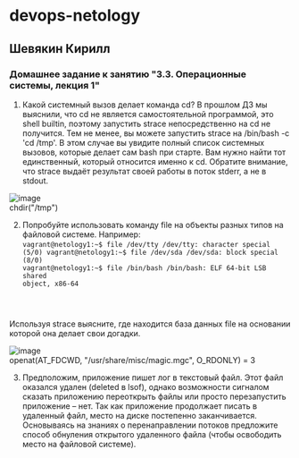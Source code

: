 # devops-netology  
## Шевякин Кирилл  

### Домашнее задание к занятию "3.3. Операционные системы, лекция 1" 
  
1) Какой системный вызов делает команда cd? В прошлом ДЗ мы выяснили, что cd не является самостоятельной программой, это shell builtin, поэтому запустить strace непосредственно на cd не получится. Тем не менее, вы можете запустить strace на /bin/bash -c 'cd /tmp'. В этом случае вы увидите полный список системных вызовов, которые делает сам bash при старте. Вам нужно найти тот единственный, который относится именно к cd. Обратите внимание, что strace выдаёт результат своей работы в поток stderr, а не в stdout.  

![image](https://user-images.githubusercontent.com/93198418/150311164-5cf571e8-45d8-4954-a63a-6dc5dc714494.png)  
chdir("/tmp")  

2) Попробуйте использовать команду file на объекты разных типов на файловой системе. Например:  
<code>vagrant@netology1:~$ file /dev/tty
/dev/tty: character special (5/0)
vagrant@netology1:~$ file /dev/sda
/dev/sda: block special (8/0)
vagrant@netology1:~$ file /bin/bash
/bin/bash: ELF 64-bit LSB shared object, x86-64
</code>  
  
Используя strace выясните, где находится база данных file на основании которой она делает свои догадки.  
  
![image](https://user-images.githubusercontent.com/93198418/150312672-7f42c9df-b1a0-4168-82ae-55c119ff3e8a.png)  
openat(AT_FDCWD, "/usr/share/misc/magic.mgc", O_RDONLY) = 3  

3) Предположим, приложение пишет лог в текстовый файл. Этот файл оказался удален (deleted в lsof), однако возможности сигналом сказать приложению переоткрыть файлы или просто перезапустить приложение – нет. Так как приложение продолжает писать в удаленный файл, место на диске постепенно заканчивается. Основываясь на знаниях о перенаправлении потоков предложите способ обнуления открытого удаленного файла (чтобы освободить место на файловой системе).  

